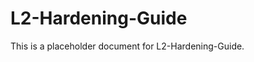 ﻿<!-- 
---
title: "L2-Hardening-Guide"
description: "Placeholder description for L2-Hardening-Guide"
author: "VintageDon"
tags: ["placeholder", "documentation"]
category: "Compliance"
kb_type: "Reference"
version: "0.1"
status: "Draft"
last_updated: "2025-03-16"
---
-->

# L2-Hardening-Guide

This is a placeholder document for L2-Hardening-Guide.
